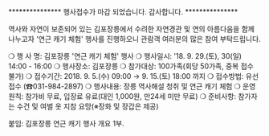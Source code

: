 *************** 행사접수가 마감 되었습니다. 감사합니다. ***************

역사와 자연이 보존되어 있는 김포장릉에서 수려한 자연경관 및 연의 아름다움을 함께 나누고자 '연근 캐기 체험' 행사를 진행하오니 관람객 여러분의 많은 참여 부탁드립니다.

❍ 행 사 명: 김포장릉 '연근 캐기 체험' 행사
❍ 행사일시: '18. 9. 29.(토), 30(일) 14:00 - 16:00
❍ 행사장소: 김포장릉
❍ 참가대상: 100가족(회당 50가족, 중복 접수 불가)
❍ 접수기간: 2018. 9. 5.(수) 09:00 → 9. 15.(토) 18:00 까지
❍ 접수방법: 유선접수 (☎031-984-2897)
❍ 행사내용: 장릉 역사해설 청취 및 연근 캐기 체험
❍ 운영원칙: 참가비 무료, 입장료 유료(대인 1,000원, 만24세 미만 무료)
❍ 준비사항: 참가자는 수건 및 여벌 옷 지참 요망(※장화 및 장갑은 제공)

붙임: 김포장릉 연근 캐기 행사 개요 1부.